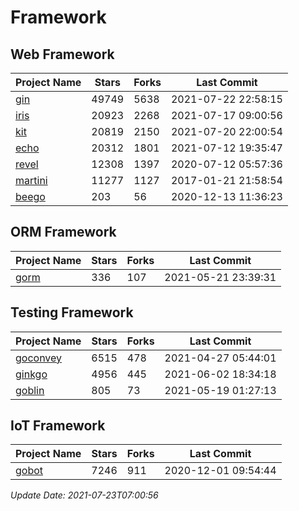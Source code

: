 # Framework

## Web Framework
| Project Name | Stars | Forks | Last Commit |
| ------------ | ----- | ----- | ----------- |
| [gin](https://github.com/gin-gonic/gin) | 49749 | 5638 | 2021-07-22 22:58:15 |
| [iris](https://github.com/kataras/iris) | 20923 | 2268 | 2021-07-17 09:00:56 |
| [kit](https://github.com/go-kit/kit) | 20819 | 2150 | 2021-07-20 22:00:54 |
| [echo](https://github.com/labstack/echo) | 20312 | 1801 | 2021-07-12 19:35:47 |
| [revel](https://github.com/revel/revel) | 12308 | 1397 | 2020-07-12 05:57:36 |
| [martini](https://github.com/go-martini/martini) | 11277 | 1127 | 2017-01-21 21:58:54 |
| [beego](https://github.com/astaxie/beego) | 203 | 56 | 2020-12-13 11:36:23 |

## ORM Framework
| Project Name | Stars | Forks | Last Commit |
| ------------ | ----- | ----- | ----------- |
| [gorm](https://github.com/jinzhu/gorm) | 336 | 107 | 2021-05-21 23:39:31 |

## Testing Framework
| Project Name | Stars | Forks | Last Commit |
| ------------ | ----- | ----- | ----------- |
| [goconvey](https://github.com/smartystreets/goconvey) | 6515 | 478 | 2021-04-27 05:44:01 |
| [ginkgo](https://github.com/onsi/ginkgo) | 4956 | 445 | 2021-06-02 18:34:18 |
| [goblin](https://github.com/franela/goblin) | 805 | 73 | 2021-05-19 01:27:13 |

## IoT Framework
| Project Name | Stars | Forks | Last Commit |
| ------------ | ----- | ----- | ----------- |
| [gobot](https://github.com/hybridgroup/gobot) | 7246 | 911 | 2020-12-01 09:54:44 |

*Update Date: 2021-07-23T07:00:56*